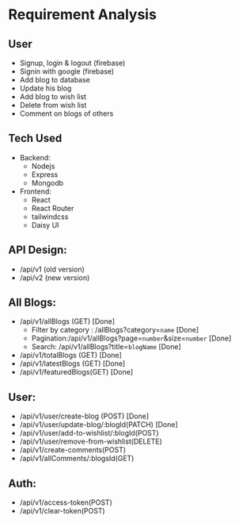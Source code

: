 # Requirement Analysis

## User

- Signup, login & logout (firebase)
- Signin with google (firebase)
- Add blog to database
- Update his blog
- Add blog to wish list
- Delete from wish list
- Comment on blogs of others

## Tech Used

- Backend:
    - Nodejs
    - Express
    - Mongodb
- Frontend:
    - React
    - React Router
    - tailwindcss
    - Daisy UI
    

## API Design:

- /api/v1 (old version)
- /api/v2 (new version)

## All Blogs:

- /api/v1/allBlogs (GET) [Done]
    - Filter by category : /allBlogs?category=`name` [Done]
    - Pagination:/api/v1/allBlogs?page=`number`&size=`number` [Done]
    - Search: /api/v1/allBlogs?title=`blogName` [Done]
- /api/v1/totalBlogs (GET) [Done]
- /api/v1/latestBlogs (GET) [Done]
- /api/v1/featuredBlogs(GET) [Done]

## User:

- /api/v1/user/create-blog (POST) [Done]
- /api/v1/user/update-blog/:blogId(PATCH) [Done]
- /api/v1/user/add-to-wishlist/:blogId(POST)
- /api/v1/user/remove-from-wishlist(DELETE)
- /api/v1/create-comments(POST)
- /api/v1/allComments/:blogsId(GET)

## Auth:

- /api/v1/access-token(POST)
- /api/v1/clear-token(POST)